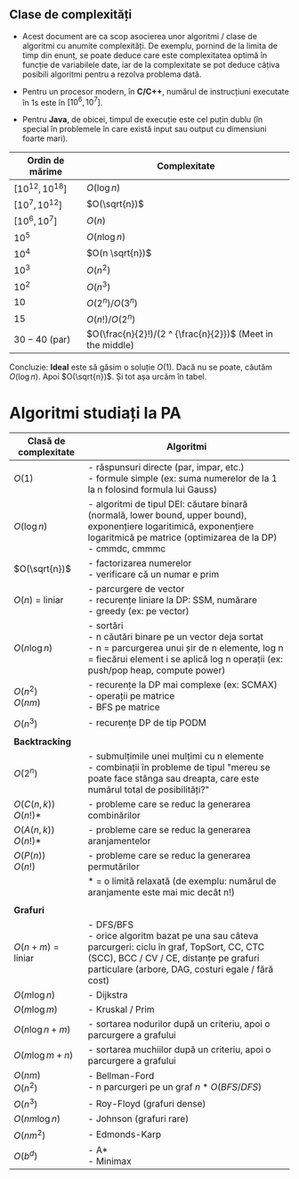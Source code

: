 ## Clase de complexități

- Acest document are ca scop asocierea unor algoritmi / clase de algoritmi cu anumite complexități.
De exemplu, pornind de la limita de timp din enunț, se poate deduce care este complexitatea optimă în funcție de variabilele date, iar de la complexitate se pot deduce câțiva posibili algoritmi pentru a rezolva problema dată.

- Pentru un procesor modern, în **C/C++**, numărul de instrucțiuni executate în 1s este în $[10^6, 10^7]$.
- Pentru **Java**, de obicei, timpul de execuție este cel puțin dublu (în special în problemele în care există input sau output cu dimensiuni foarte mari).

|Ordin de mărime|Complexitate|
|-|-|
|$\left[10^{12}, 10^{18}\right]$|$O(\log{n})$|
|$\left[10^{7}, 10^{12}\right]$|$O(\sqrt{n})$|
|$\left[10^{6}, 10^{7}\right]$|$O(n)$|
|$10^{5}$|$O(n \log{n})$|
|$10^{4}$|$O(n \sqrt{n})$|
|$10^{3}$|$O(n^2)$|
|$10^{2}$ |$O(n^3)$|
|$10$|$O(2^n)/O(3^n)$|
|$15$|$O(n!)/O(2^n)$|
|$30 - 40$ (par)|$O(\frac{n}{2}!)/(2 ^ {\frac{n}{2}})$ (Meet in the middle) |


Concluzie: **Ideal** este să găsim o soluție $O(1)$.
Dacă nu se poate, căutăm $O(\log{n})$. Apoi $O(\sqrt{n})$. Și tot așa urcăm în tabel.

# Algoritmi studiați la PA

|Clasă de complexitate| Algoritmi |
|-|-|
|$O(1)$| - răspunsuri directe (par, impar, etc.)<br> - formule simple (ex: suma numerelor de la 1 la n folosind formula lui Gauss)|
|$O(\log{n})$ | - algoritmi de tipul DEI: căutare binară (normală, lower bound, upper bound), exponențiere logaritimică, exponențiere logaritmică pe matrice (optimizarea de la DP) <br> - cmmdc, cmmmc |
|$O(\sqrt{n})$| - factorizarea numerelor<br>- verificare că un numar e prim |
|$O(n)$ = liniar| - parcurgere de vector<br>- recurențe liniare la DP: SSM, numărare<br>- greedy (ex: pe vector) |
|$O(n \log{n})$| - sortări<br>- n căutări binare pe un vector deja sortat<br>- n = parcurgerea unui șir de n elemente, log n = fiecărui element i se aplică log n operații (ex: push/pop heap, compute power) |
|$O(n ^ 2)$ <br>$O(n m)$| - recurențe la DP mai complexe (ex: SCMAX)<br>- operații pe matrice<br>- BFS pe matrice |
|$O(n ^ 3)$| - recurențe DP de tip PODM |
|||
|**Backtracking**||
|$O(2 ^ n)$|- submulțimile unei mulțimi cu n elemente <br>- combinații în probleme de tipul "mereu se poate face stânga sau dreapta, care este numărul total de posibilități?" |
|$O(C(n, k))$<br>$O(n!)$*| - probleme care se reduc la generarea combinărilor|
|$O(A(n, k))$<br>$O(n!)$*|- probleme care se reduc la generarea aranjamentelor|
|$O(P(n))$<br>$O(n!)$|- probleme care se reduc la generarea permutărilor|
||* = o limită relaxată (de exemplu: numărul de aranjamente este mai mic decât n!)|
|||
|**Grafuri**|
|$O(n + m)$ = liniar| - DFS/BFS<br>- orice algoritm bazat pe una sau câteva parcurgeri: ciclu în graf, TopSort, CC, CTC (SCC), BCC / CV / CE, distanțe pe grafuri particulare (arbore, DAG, costuri egale / fără cost)
|$O(m \log{n})$ |- Dijkstra |
|$O(m \log{m})$| - Kruskal / Prim |
|$O(n \log{n} + m)$| - sortarea nodurilor după un criteriu, apoi o parcurgere a grafului|
|$O(m \log{m} + n)$ | - sortarea muchiilor după un criteriu, apoi o parcurgere a grafului|
|$O(n m)$<br>$O(n ^ 2)$| - Bellman-Ford <br> - n parcurgeri pe un graf $n * O(BFS/DFS)$|
|$O(n ^ 3)$|- Roy-Floyd (grafuri dense)|
|$O(n m \log{n})$| - Johnson (grafuri rare)|
|$O(n m^2)$| - Edmonds-Karp|
|$O(b ^ d)$|- A* <br>- Minimax|
